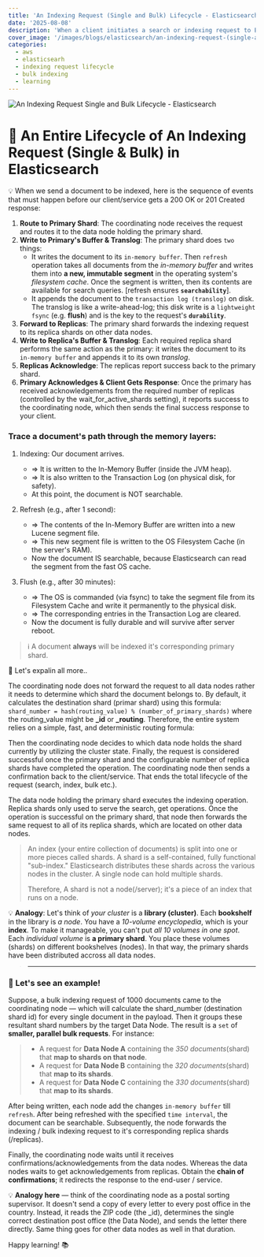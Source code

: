 ```yaml
---
title: 'An Indexing Request (Single and Bulk) Lifecycle - Elasticsearch'
date: '2025-08-08'
description: 'When a client initiates a search or indexing request to Elasticsearch, the system follows a defined sequence of processing steps. Do you know why what are the steps?'
cover_image: '/images/blogs/elasticsearch/an-indexing-request-(single-and-bulk)-lifecycle-elasticsearch.webp'
categories:
  - aws
  - elasticsearh
  - indexing request lifecycle
  - bulk indexing
  - learning
---
```


![An Indexing Request Single and Bulk Lifecycle - Elasticsearch](/images/blogs/elasticsearch/an-indexing-request-(single-and-bulk)-lifecycle-elasticsearch.webp "An Indexing Request Single and Bulk Lifecycle - Elasticsearch")

# 🔄 An Entire Lifecycle of An Indexing Request (Single & Bulk) in Elasticsearch


💡 When we send a document to be indexed, here is the sequence of events that must happen before our client/service gets a 200 OK or 201 Created response:
   1. **Route to Primary Shard**: The coordinating node receives the request and routes it to the data node holding the primary shard.
   2. **Write to Primary's Buffer & Translog**: The primary shard does `two` things:
       * It writes the document to its `in-memory buffer`. Then `refresh` operation takes all documents from the *in-memory buffer* and writes them into **a new, immutable segment** in the operating system's *filesystem cache*. Once the segment is written, then its contents are available for search queries. [refresh ensures **`searchability`**].
       * It appends the document to the `transaction log (translog)` on disk. The translog is like a write-ahead-log; this disk write is a `lightweight fsync` (e.g. **flush**) and is the key to the request's **`durability`**.
   3. **Forward to Replicas**: The primary shard forwards the indexing request to its replica shards on other data nodes.
   4. **Write to Replica's Buffer & Translog**: Each required replica shard performs the same action as the primary: it writes the document to its `in-memory buffer` and appends it to its own *translog*.
   5. **Replicas Acknowledge**: The replicas report success back to the primary shard.
   6. **Primary Acknowledges & Client Gets Response**: Once the primary has received acknowledgements from the required number of replicas (controlled by the wait_for_active_shards setting), it reports success to the coordinating node, which then sends the final success response to your client.


### Trace a document's path through the memory layers:

   1. Indexing: Our document arrives.
       * => It is written to the In-Memory Buffer (inside the JVM heap).
       * => It is also written to the Transaction Log (on physical disk, for safety).
       * At this point, the document is NOT searchable.

   2. Refresh (e.g., after 1 second):
       * => The contents of the In-Memory Buffer are written into a new Lucene segment file.
       * => This new segment file is written to the OS Filesystem Cache (in the server's RAM).
       * Now the document IS searchable, because Elasticsearch can read the segment from the fast OS cache.

   3. Flush (e.g., after 30 minutes):
       * => The OS is commanded (via fsync) to take the segment file from its Filesystem Cache and write it permanently to the physical disk.
       * => The corresponding entries in the Transaction Log are cleared.
       * Now the document is fully durable and will survive after server reboot.

 > ℹ️ A document **always** will be indexed it's corresponding primary shard.


📌 Let's expalin all more..

The coordinating node does not forward the request to all data nodes rather it needs to determine which shard the document belongs to. By default, it calculates the destination shard (primar shard) using this formula:
`shard_number = hash(routing_value) % (number_of_primary_shards)` where the routing_value might be **_id** or **_routing**.
Therefore, the entire system relies on a simple, fast, and deterministic routing formula:

Then the coordinating node decides to which data node holds the shard currently by utilizing the cluster state. 
Finally, the request is considered successful once the primary shard and the configurable number of replica shards have completed the operation. The coordinating node then sends a confirmation back to the client/service. That ends the total lifecycle of the request (search, index, bulk etc.).

The data node holding the primary shard executes the indexing operation. Replica shards only used to serve the search, get operations. Once the operation is successful on the primary shard, that node then forwards the same request to all of its replica shards, which are located on other data nodes.

> An index (your entire collection of documents) is split into one or more pieces called shards. A shard is a self-contained, fully functional "sub-index." Elasticsearch distributes these shards across the various nodes in the cluster. A single node can hold multiple shards.
>
> Therefore, A shard is not a node(/server); it's a piece of an index that runs on a node.

💡 **Analogy**: Let's think of *your cluster* is a **library (cluster)**. Each **bookshelf** in the library is *a node*. You have a *10-volume encyclopedia*, which is your **index**. To make it manageable, you can't put *all 10 volumes in one spot*. Each *individual volume* is **a primary shard**. You place these volumes (shards) on different bookshelves (nodes). In that way, the primary shards have been distributed accross all data nodes.

> ---

### 🧠 Let's see an example!
Suppose, a bulk indexing request of 1000 documents came to the coordinating node — which will calculate the shard_number (destination shard id) for every single document in the payload. Then it groups these resultant shard numbers by the target Data Node.
The result is a `set` of **smaller, parallel bulk requests**. For instance:
> * A request for **Data Node A** containing the *350 documents*(shard) that **map to shards on that node**.
> * A request for **Data Node B** containing the *320 documents*(shard) that **map to its shards**.
> * A request for **Data Node C** containing the *330 documents*(shard) that **map to its shards**.

After being written, each node add the changes `in-memory buffer` till `refresh`. After being refreshed with the specified `time interval`, the document can be searchable. Subsequently, the node forwards the indexing / bulk indexing request to it's corresponding replica shards (/replicas).

Finally, the coordinating node waits until it receives confirmations/acknowledgements from the data nodes. Whereas the data nodes waits to get acknowledgements from replicas. Obtain the **chain of confirmations**; it redirects the response to the end-user / service.

💡 **Analogy here** —  think of the coordinating node as a postal sorting supervisor. It doesn't send a copy of every letter to every post office in the country. Instead, it reads the ZIP code (the _id), determines the single correct destination post office (the Data Node), and sends the letter there directly. Same thing goes for other data nodes as well in that duration.


Happy learning! 📚